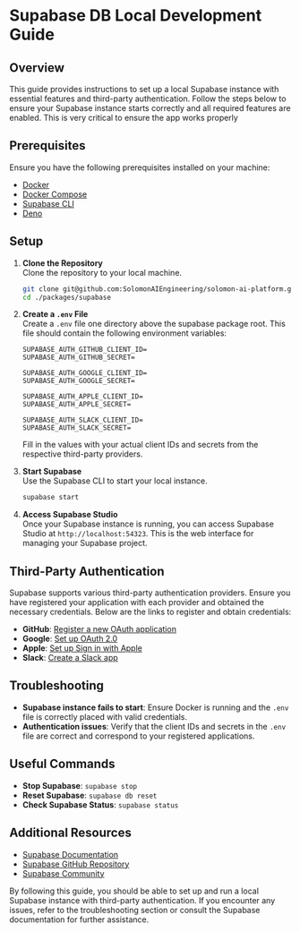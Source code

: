 # Supabase DB Local Development Guide

## Overview

This guide provides instructions to set up a local Supabase instance with essential features and third-party authentication. Follow the steps below to ensure your Supabase instance starts correctly and all required features are enabled. This is very critical to ensure the app works properly

## Prerequisites

Ensure you have the following prerequisites installed on your machine:

- [Docker](https://www.docker.com/get-started)
- [Docker Compose](https://docs.docker.com/compose/install/)
- [Supabase CLI](https://supabase.com/docs/guides/cli)
- [Deno](https://docs.deno.com/runtime/manual/getting_started/installation)

## Setup

1. **Clone the Repository**  
   Clone the repository to your local machine.

   ```bash
   git clone git@github.com:SolomonAIEngineering/solomon-ai-platform.git
   cd ./packages/supabase
   ```

2. **Create a `.env` File**  
   Create a `.env` file one directory above the supabase package root. This file should contain the following environment variables:

   ```env
   SUPABASE_AUTH_GITHUB_CLIENT_ID=
   SUPABASE_AUTH_GITHUB_SECRET=

   SUPABASE_AUTH_GOOGLE_CLIENT_ID=
   SUPABASE_AUTH_GOOGLE_SECRET=

   SUPABASE_AUTH_APPLE_CLIENT_ID=
   SUPABASE_AUTH_APPLE_SECRET=

   SUPABASE_AUTH_SLACK_CLIENT_ID=
   SUPABASE_AUTH_SLACK_SECRET=
   ```

   Fill in the values with your actual client IDs and secrets from the respective third-party providers.

3. **Start Supabase**  
   Use the Supabase CLI to start your local instance.

   ```bash
   supabase start
   ```

4. **Access Supabase Studio**  
   Once your Supabase instance is running, you can access Supabase Studio at `http://localhost:54323`. This is the web interface for managing your Supabase project.

## Third-Party Authentication

Supabase supports various third-party authentication providers. Ensure you have registered your application with each provider and obtained the necessary credentials. Below are the links to register and obtain credentials:

- **GitHub**: [Register a new OAuth application](https://github.com/settings/developers)
- **Google**: [Set up OAuth 2.0](https://console.developers.google.com/apis/credentials)
- **Apple**: [Set up Sign in with Apple](https://developer.apple.com/documentation/sign_in_with_apple)
- **Slack**: [Create a Slack app](https://api.slack.com/apps)

## Troubleshooting

- **Supabase instance fails to start**: Ensure Docker is running and the `.env` file is correctly placed with valid credentials.
- **Authentication issues**: Verify that the client IDs and secrets in the `.env` file are correct and correspond to your registered applications.

## Useful Commands

- **Stop Supabase**: `supabase stop`
- **Reset Supabase**: `supabase db reset`
- **Check Supabase Status**: `supabase status`

## Additional Resources

- [Supabase Documentation](https://supabase.com/docs)
- [Supabase GitHub Repository](https://github.com/supabase/supabase)
- [Supabase Community](https://community.supabase.com/)

By following this guide, you should be able to set up and run a local Supabase instance with third-party authentication. If you encounter any issues, refer to the troubleshooting section or consult the Supabase documentation for further assistance.
